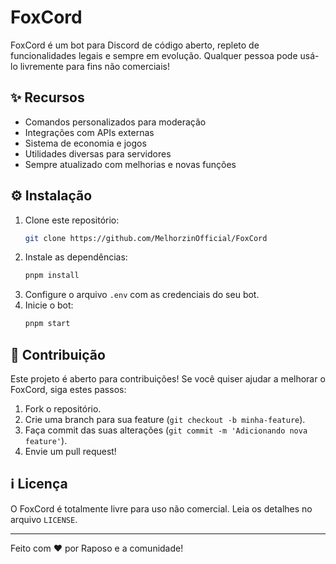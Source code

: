 # FoxCord


FoxCord é um bot para Discord de código aberto, repleto de funcionalidades legais e sempre em evolução. Qualquer pessoa pode usá-lo livremente para fins não comerciais!

## ✨ Recursos
- Comandos personalizados para moderação
- Integrações com APIs externas
- Sistema de economia e jogos
- Utilidades diversas para servidores
- Sempre atualizado com melhorias e novas funções

## ⚙ Instalação
1. Clone este repositório:
   ```sh
   git clone https://github.com/MelhorzinOfficial/FoxCord
   ```
2. Instale as dependências:
   ```sh
   pnpm install
   ```
3. Configure o arquivo `.env` com as credenciais do seu bot.
4. Inicie o bot:
   ```sh
   pnpm start
   ```

## 🔧 Contribuição
Este projeto é aberto para contribuições! Se você quiser ajudar a melhorar o FoxCord, siga estes passos:
1. Fork o repositório.
2. Crie uma branch para sua feature (`git checkout -b minha-feature`).
3. Faça commit das suas alterações (`git commit -m 'Adicionando nova feature'`).
4. Envie um pull request!

## ℹ Licença
O FoxCord é totalmente livre para uso não comercial. Leia os detalhes no arquivo `LICENSE`.

---
Feito com ❤️ por Raposo e a comunidade!
